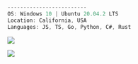 ```ts
-------------------------
OS: Windows 10 | Ubuntu 20.04.2 LTS
Location: California, USA
Languages: JS, TS, Go, Python, C#, Rust
```

![](https://github-readme-stats.vercel.app/api?username=ericarthurc&show_icons=true&theme=react&line_height=27)

![](https://github-readme-stats.vercel.app/api/top-langs/?username=ericarthurc&hide=css,html&theme=react)

